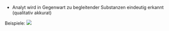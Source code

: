 - Analyt wird in Gegenwart zu begleitender Substanzen eindeutig erkannt (qualitativ akkurat)

Beispiele:
![](Pasted%20image%2020250503184538.png)
